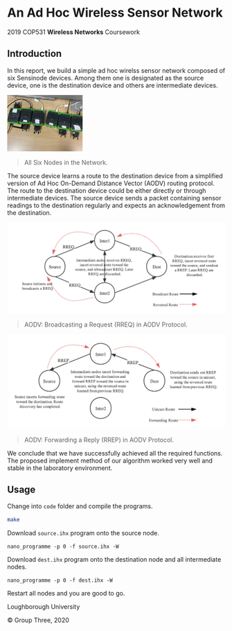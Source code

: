# An Ad Hoc Wireless Sensor Network
2019 COP531 **Wireless Networks** Coursework



## Introduction

In this report, we build a simple ad hoc wirelss sensor network composed of six Sensinode devices.
Among them one is designated as the source device, one is the destination device and others are intermediate devices.



<img src="report/Figures/test-req.jpg" style="zoom:17%;" />

> All Six Nodes in the Network.



The source device learns a route to the destination device from a simplified version of Ad Hoc On-Demand Distance Vector (AODV) routing protocol. The route to the destination device could be either directly or through intermediate devices. The source device sends a packet containing sensor readings to the destination regularly and expects an acknowledgement from the destination.



<img src="report/Figures/request.png" style="zoom: 67%;" />

> AODV: Broadcasting a Request (RREQ) in AODV Protocol.



<img src="report/Figures/reply.png" style="zoom: 67%;" />

>  AODV: Forwarding a Reply (RREP) in AODV Protocol.



We conclude that we have successfully achieved all the required functions. The proposed implement method of our algorithm worked very well and stable in the laboratory environment.



## Usage

Change into `code` folder and compile the programs.

```sh
make
```

Download `source.ihx` program onto the source node.

```shell
nano_programme -p 0 -f source.ihx -W
```

Download `dest.ihx` program onto the destination node and all intermediate nodes.

```shell
nano_programme -p 0 -f dest.ihx -W
```

Restart all nodes and you are good to go.



Loughborough University

© Group Three, 2020